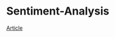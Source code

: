 # Sentiment-Analysis
[Article](https://medium.com/@aaronayitey/unveiling-sentiments-analyzing-covid-19-vaccine-discourse-on-twitter-5a3773511b45)
